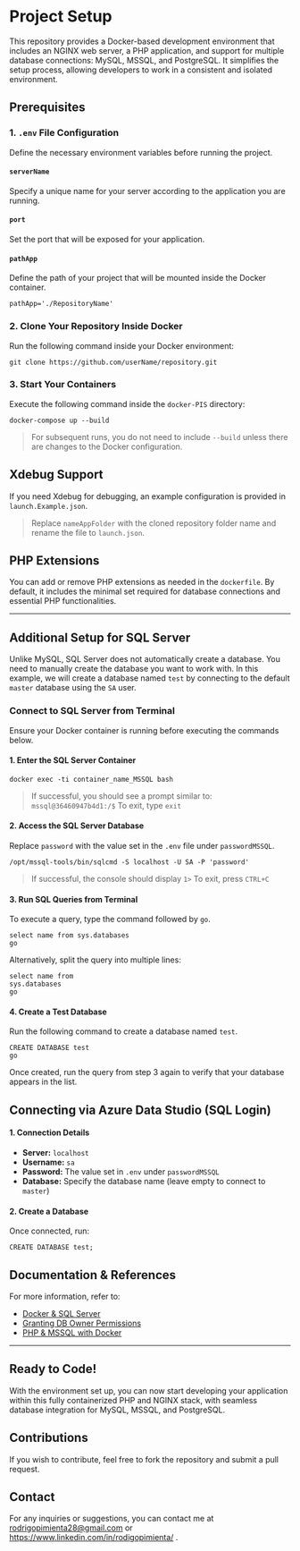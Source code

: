 # Project Setup

This repository provides a Docker-based development environment that includes an NGINX web server, a PHP application, and support for multiple database connections: MySQL, MSSQL, and PostgreSQL. It simplifies the setup process, allowing developers to work in a consistent and isolated environment.

## Prerequisites

### 1. `.env` File Configuration
Define the necessary environment variables before running the project.

#### `serverName`
Specify a unique name for your server according to the application you are running.

#### `port`
Set the port that will be exposed for your application.

#### `pathApp`
Define the path of your project that will be mounted inside the Docker container.
```env
pathApp='./RepositoryName'
```

### 2. Clone Your Repository Inside Docker
Run the following command inside your Docker environment:
```
git clone https://github.com/userName/repository.git
```

### 3. Start Your Containers
Execute the following command inside the `docker-PIS` directory:
```
docker-compose up --build
```
> For subsequent runs, you do not need to include `--build` unless there are changes to the Docker configuration.

## Xdebug Support
If you need Xdebug for debugging, an example configuration is provided in `launch.Example.json`.
> Replace `nameAppFolder` with the cloned repository folder name and rename the file to `launch.json`.

## PHP Extensions
You can add or remove PHP extensions as needed in the `dockerfile`. By default, it includes the minimal set required for database connections and essential PHP functionalities.

---

## Additional Setup for SQL Server
Unlike MySQL, SQL Server does not automatically create a database. You need to manually create the database you want to work with. In this example, we will create a database named `test` by connecting to the default `master` database using the `SA` user.

### Connect to SQL Server from Terminal

Ensure your Docker container is running before executing the commands below.

#### 1. Enter the SQL Server Container
```
docker exec -ti container_name_MSSQL bash
```
> If successful, you should see a prompt similar to: `mssql@36460947b4d1:/$`
> To exit, type `exit`

#### 2. Access the SQL Server Database
Replace `password` with the value set in the `.env` file under `passwordMSSQL`.
```
/opt/mssql-tools/bin/sqlcmd -S localhost -U SA -P 'password'
```
> If successful, the console should display `1>`
> To exit, press `CTRL+C`

#### 3. Run SQL Queries from Terminal
To execute a query, type the command followed by `go`.
```
select name from sys.databases
go
```

Alternatively, split the query into multiple lines:
```
select name from
sys.databases
go
```

#### 4. Create a Test Database
Run the following command to create a database named `test`.
```
CREATE DATABASE test
go
```
Once created, run the query from step 3 again to verify that your database appears in the list.

## Connecting via Azure Data Studio (SQL Login)

#### 1. Connection Details
- **Server:** `localhost`
- **Username:** `sa`
- **Password:** The value set in `.env` under `passwordMSSQL`
- **Database:** Specify the database name (leave empty to connect to `master`)

#### 2. Create a Database
Once connected, run:
```
CREATE DATABASE test;
```

## Documentation & References
For more information, refer to:
- [Docker & SQL Server](https://blog.logrocket.com/docker-sql-server/)
- [Granting DB Owner Permissions](https://stackoverflow.com/questions/54519615/how-to-grant-db-owner-permissions-to-an-application-role)
- [PHP & MSSQL with Docker](https://github.com/Namoshek/docker-php-mssql)

---

## Ready to Code!
With the environment set up, you can now start developing your application within this fully containerized PHP and NGINX stack, with seamless database integration for MySQL, MSSQL, and PostgreSQL.

## Contributions
If you wish to contribute, feel free to fork the repository and submit a pull request.

## Contact
For any inquiries or suggestions, you can contact me at rodrigopimienta28@gmail.com or https://www.linkedin.com/in/rodigopimienta/ .
